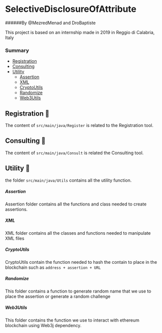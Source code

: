 # SelectiveDisclosureOfAttribute
######By @MezredMenad and DroBaptiste

This project is based on an internship made in 2019 in Reggio di Calabria, Italy

### Summary
* [Registration](#registration-pencil)   
* [Consulting](#consulting-eyes) 
* [Utility](#utility-wrench)   
  * [Assertion](#assertion)
  * [XML](#xml)
  * [CryptoUtils](#cryptoutils)
  * [Randomize](#randomize)
  * [Web3Utils](#Web3Utils)

## Registration :pencil:

The content of ```src/main/java/Register``` is related to the Registration tool.

## Consulting :eyes:

The content of ```src/main/java/Consult``` is related the Consulting tool.

## Utility :wrench:

the folder ```src/main/java/Utils``` contains all the utility function.

##### Assertion

Assertion folder contains all the functions and class needed to create  assertions.

##### XML

XML folder contains all the classes and functions needed to manipulate XML files

##### CryptoUtils

CryptoUtils contain the function needed to hash the contain to place in the blockchain such as ```address + assertion + URL```

##### Randomize

This folder contains a function to generate random name that we use to place the assertion or generate a random challenge

##### Web3Utils

This folder contains the function we use to interact with ethereum blockchain using Web3j dependency.

